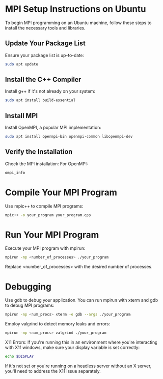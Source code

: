 # MPI Setup Instructions on Ubuntu

To begin MPI programming on an Ubuntu machine, follow these steps to install the necessary tools and libraries.

## Update Your Package List

Ensure your package list is up-to-date:

```bash
sudo apt update
```
## Install the C++ Compiler
Install g++ if it's not already on your system:
```bash
sudo apt install build-essential
```

## Install MPI
Install OpenMPI, a popular MPI implementation:
```bash
sudo apt install openmpi-bin openmpi-common libopenmpi-dev
```
## Verify the Installation
Check the MPI installation:
For OpenMPI:

``` bash
ompi_info
```
# Compile Your MPI Program
Use mpic++ to compile MPI programs:
```bash
mpic++ -o your_program your_program.cpp
```
# Run Your MPI Program
Execute your MPI program with mpirun:
```bash
mpirun -np <number_of_processes> ./your_program
```
Replace <number_of_processes> with the desired number of processes.

# Debugging
Use gdb to debug your application. You can run mpirun with xterm and gdb to debug MPI programs:
```sh
mpirun -np <num_procs> xterm -e gdb --args ./your_program
```

Employ valgrind to detect memory leaks and errors:
```sh
mpirun -np <num_procs> valgrind ./your_program
```

X11 Errors:
If you're running this in an environment where you're interacting with X11 windows, make sure your display variable is set correctly:
```sh
echo $DISPLAY
```
If it's not set or you're running on a headless server without an X server, you'll need to address the X11 issue separately.